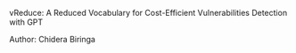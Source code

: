 <!-- <h3 align = "center"> A Reduced Vocabulary for Cost-Efficient Vulnerabilities Detection </h3> -->

vReduce: A Reduced Vocabulary for Cost-Efficient Vulnerabilities Detection with GPT
<!-- ___ -->
<!-- ```***Active Dev***. Artifact Author: Chidera Biringa``` -->

Author: Chidera Biringa